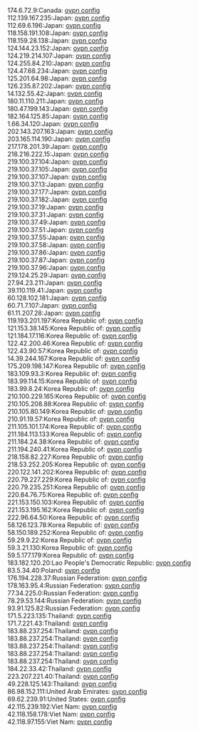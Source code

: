 174.6.72.9:Canada: [ovpn config](vpn/174_6_72_9.ovpn)  
112.139.167.235:Japan: [ovpn config](vpn/112_139_167_235.ovpn)  
112.69.6.196:Japan: [ovpn config](vpn/112_69_6_196.ovpn)  
118.158.191.108:Japan: [ovpn config](vpn/118_158_191_108.ovpn)  
118.159.28.138:Japan: [ovpn config](vpn/118_159_28_138.ovpn)  
124.144.23.152:Japan: [ovpn config](vpn/124_144_23_152.ovpn)  
124.219.214.107:Japan: [ovpn config](vpn/124_219_214_107.ovpn)  
124.255.84.210:Japan: [ovpn config](vpn/124_255_84_210.ovpn)  
124.47.68.234:Japan: [ovpn config](vpn/124_47_68_234.ovpn)  
125.201.64.98:Japan: [ovpn config](vpn/125_201_64_98.ovpn)  
126.235.87.202:Japan: [ovpn config](vpn/126_235_87_202.ovpn)  
14.132.55.42:Japan: [ovpn config](vpn/14_132_55_42.ovpn)  
180.11.110.211:Japan: [ovpn config](vpn/180_11_110_211.ovpn)  
180.47.199.143:Japan: [ovpn config](vpn/180_47_199_143.ovpn)  
182.164.125.85:Japan: [ovpn config](vpn/182_164_125_85.ovpn)  
1.66.34.120:Japan: [ovpn config](vpn/1_66_34_120.ovpn)  
202.143.207.163:Japan: [ovpn config](vpn/202_143_207_163.ovpn)  
203.165.114.190:Japan: [ovpn config](vpn/203_165_114_190.ovpn)  
217.178.201.39:Japan: [ovpn config](vpn/217_178_201_39.ovpn)  
218.216.222.15:Japan: [ovpn config](vpn/218_216_222_15.ovpn)  
219.100.37.104:Japan: [ovpn config](vpn/219_100_37_104.ovpn)  
219.100.37.105:Japan: [ovpn config](vpn/219_100_37_105.ovpn)  
219.100.37.107:Japan: [ovpn config](vpn/219_100_37_107.ovpn)  
219.100.37.13:Japan: [ovpn config](vpn/219_100_37_13.ovpn)  
219.100.37.177:Japan: [ovpn config](vpn/219_100_37_177.ovpn)  
219.100.37.182:Japan: [ovpn config](vpn/219_100_37_182.ovpn)  
219.100.37.19:Japan: [ovpn config](vpn/219_100_37_19.ovpn)  
219.100.37.31:Japan: [ovpn config](vpn/219_100_37_31.ovpn)  
219.100.37.49:Japan: [ovpn config](vpn/219_100_37_49.ovpn)  
219.100.37.51:Japan: [ovpn config](vpn/219_100_37_51.ovpn)  
219.100.37.55:Japan: [ovpn config](vpn/219_100_37_55.ovpn)  
219.100.37.58:Japan: [ovpn config](vpn/219_100_37_58.ovpn)  
219.100.37.86:Japan: [ovpn config](vpn/219_100_37_86.ovpn)  
219.100.37.87:Japan: [ovpn config](vpn/219_100_37_87.ovpn)  
219.100.37.96:Japan: [ovpn config](vpn/219_100_37_96.ovpn)  
219.124.25.29:Japan: [ovpn config](vpn/219_124_25_29.ovpn)  
27.94.23.211:Japan: [ovpn config](vpn/27_94_23_211.ovpn)  
39.110.119.41:Japan: [ovpn config](vpn/39_110_119_41.ovpn)  
60.128.102.181:Japan: [ovpn config](vpn/60_128_102_181.ovpn)  
60.71.7.107:Japan: [ovpn config](vpn/60_71_7_107.ovpn)  
61.11.207.28:Japan: [ovpn config](vpn/61_11_207_28.ovpn)  
119.193.201.197:Korea Republic of: [ovpn config](vpn/119_193_201_197.ovpn)  
121.153.38.145:Korea Republic of: [ovpn config](vpn/121_153_38_145.ovpn)  
121.184.17.116:Korea Republic of: [ovpn config](vpn/121_184_17_116.ovpn)  
122.42.200.46:Korea Republic of: [ovpn config](vpn/122_42_200_46.ovpn)  
122.43.90.57:Korea Republic of: [ovpn config](vpn/122_43_90_57.ovpn)  
14.39.244.167:Korea Republic of: [ovpn config](vpn/14_39_244_167.ovpn)  
175.209.198.147:Korea Republic of: [ovpn config](vpn/175_209_198_147.ovpn)  
183.109.93.3:Korea Republic of: [ovpn config](vpn/183_109_93_3.ovpn)  
183.99.114.15:Korea Republic of: [ovpn config](vpn/183_99_114_15.ovpn)  
183.99.8.24:Korea Republic of: [ovpn config](vpn/183_99_8_24.ovpn)  
210.100.229.165:Korea Republic of: [ovpn config](vpn/210_100_229_165.ovpn)  
210.105.208.88:Korea Republic of: [ovpn config](vpn/210_105_208_88.ovpn)  
210.105.80.149:Korea Republic of: [ovpn config](vpn/210_105_80_149.ovpn)  
210.91.19.57:Korea Republic of: [ovpn config](vpn/210_91_19_57.ovpn)  
211.105.101.174:Korea Republic of: [ovpn config](vpn/211_105_101_174.ovpn)  
211.184.113.133:Korea Republic of: [ovpn config](vpn/211_184_113_133.ovpn)  
211.184.24.38:Korea Republic of: [ovpn config](vpn/211_184_24_38.ovpn)  
211.194.240.41:Korea Republic of: [ovpn config](vpn/211_194_240_41.ovpn)  
218.158.82.227:Korea Republic of: [ovpn config](vpn/218_158_82_227.ovpn)  
218.53.252.205:Korea Republic of: [ovpn config](vpn/218_53_252_205.ovpn)  
220.122.141.202:Korea Republic of: [ovpn config](vpn/220_122_141_202.ovpn)  
220.79.227.229:Korea Republic of: [ovpn config](vpn/220_79_227_229.ovpn)  
220.79.235.251:Korea Republic of: [ovpn config](vpn/220_79_235_251.ovpn)  
220.84.76.75:Korea Republic of: [ovpn config](vpn/220_84_76_75.ovpn)  
221.153.150.103:Korea Republic of: [ovpn config](vpn/221_153_150_103.ovpn)  
221.153.195.162:Korea Republic of: [ovpn config](vpn/221_153_195_162.ovpn)  
222.96.64.50:Korea Republic of: [ovpn config](vpn/222_96_64_50.ovpn)  
58.126.123.78:Korea Republic of: [ovpn config](vpn/58_126_123_78.ovpn)  
58.150.189.252:Korea Republic of: [ovpn config](vpn/58_150_189_252.ovpn)  
59.29.9.22:Korea Republic of: [ovpn config](vpn/59_29_9_22.ovpn)  
59.3.21.130:Korea Republic of: [ovpn config](vpn/59_3_21_130.ovpn)  
59.5.177.179:Korea Republic of: [ovpn config](vpn/59_5_177_179.ovpn)  
183.182.120.20:Lao People's Democratic Republic: [ovpn config](vpn/183_182_120_20.ovpn)  
83.5.34.40:Poland: [ovpn config](vpn/83_5_34_40.ovpn)  
176.194.228.37:Russian Federation: [ovpn config](vpn/176_194_228_37.ovpn)  
178.163.95.4:Russian Federation: [ovpn config](vpn/178_163_95_4.ovpn)  
77.34.225.0:Russian Federation: [ovpn config](vpn/77_34_225_0.ovpn)  
78.29.53.144:Russian Federation: [ovpn config](vpn/78_29_53_144.ovpn)  
93.91.125.82:Russian Federation: [ovpn config](vpn/93_91_125_82.ovpn)  
171.5.223.135:Thailand: [ovpn config](vpn/171_5_223_135.ovpn)  
171.7.221.43:Thailand: [ovpn config](vpn/171_7_221_43.ovpn)  
183.88.237.254:Thailand: [ovpn config](vpn/183_88_237_254.ovpn)  
183.88.237.254:Thailand: [ovpn config](vpn/183_88_237_254.ovpn)  
183.88.237.254:Thailand: [ovpn config](vpn/183_88_237_254.ovpn)  
183.88.237.254:Thailand: [ovpn config](vpn/183_88_237_254.ovpn)  
183.88.237.254:Thailand: [ovpn config](vpn/183_88_237_254.ovpn)  
184.22.33.42:Thailand: [ovpn config](vpn/184_22_33_42.ovpn)  
223.207.221.40:Thailand: [ovpn config](vpn/223_207_221_40.ovpn)  
49.228.125.143:Thailand: [ovpn config](vpn/49_228_125_143.ovpn)  
86.98.152.111:United Arab Emirates: [ovpn config](vpn/86_98_152_111.ovpn)  
69.62.239.91:United States: [ovpn config](vpn/69_62_239_91.ovpn)  
42.115.239.192:Viet Nam: [ovpn config](vpn/42_115_239_192.ovpn)  
42.118.158.178:Viet Nam: [ovpn config](vpn/42_118_158_178.ovpn)  
42.118.97.155:Viet Nam: [ovpn config](vpn/42_118_97_155.ovpn)  
